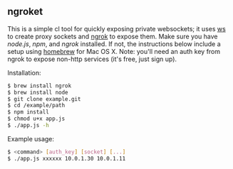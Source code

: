 ## ngroket

This is a simple cl tool for quickly exposing private websockets; it uses [ws](https://github.com/einaros/ws) to create proxy sockets and [ngrok](https://ngrok.com/) to expose them. Make sure you have _node.js_, _npm_, and _ngrok_ installed. If not, the instructions below include a setup using [homebrew](http://brew.sh/) for Mac OS X. Note: you'll need an auth key from ngrok to expose non-http services (it's free, just sign up).

Installation:
```bash
$ brew install ngrok
$ brew install node
$ git clone example.git
$ cd /example/path
$ npm install
$ chmod u+x app.js
$ ./app.js -h
```
Example usage:
```bash
$ <command> [auth_key] [socket] [...]
$ ./app.js xxxxxx 10.0.1.30 10.0.1.11
```
